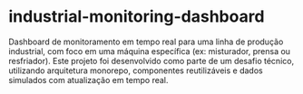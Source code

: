 # industrial-monitoring-dashboard
Dashboard de monitoramento em tempo real para uma linha de produção industrial, com foco em uma máquina específica (ex: misturador, prensa ou resfriador). Este projeto foi desenvolvido como parte de um desafio técnico, utilizando arquitetura monorepo, componentes reutilizáveis e dados simulados com atualização em tempo real.
